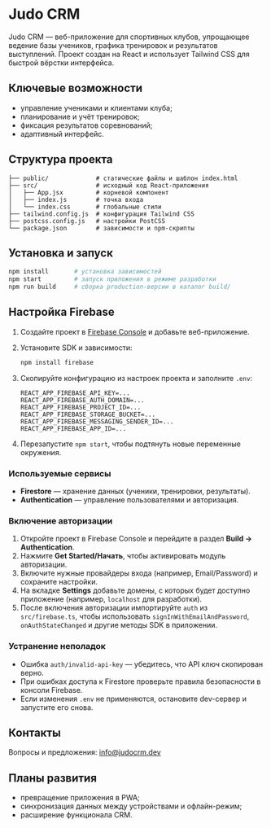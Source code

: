 # Judo CRM

Judo CRM — веб-приложение для спортивных клубов, упрощающее ведение базы учеников,
графика тренировок и результатов выступлений. Проект создан на React и использует
Tailwind CSS для быстрой вёрстки интерфейса.

## Ключевые возможности

- управление учениками и клиентами клуба;
- планирование и учёт тренировок;
- фиксация результатов соревнований;
- адаптивный интерфейс.

## Структура проекта

```
├── public/             # статические файлы и шаблон index.html
├── src/                # исходный код React-приложения
│   ├── App.jsx         # корневой компонент
│   ├── index.js        # точка входа
│   └── index.css       # глобальные стили
├── tailwind.config.js  # конфигурация Tailwind CSS
├── postcss.config.js   # настройки PostCSS
└── package.json        # зависимости и npm-скрипты
```

## Установка и запуск

```bash
npm install       # установка зависимостей
npm start         # запуск приложения в режиме разработки
npm run build     # сборка production-версии в каталог build/
```

## Настройка Firebase

1. Создайте проект в [Firebase Console](https://console.firebase.google.com/) и добавьте веб-приложение.
2. Установите SDK и зависимости:

   ```bash
   npm install firebase
   ```

3. Скопируйте конфигурацию из настроек проекта и заполните `.env`:

   ```env
   REACT_APP_FIREBASE_API_KEY=...
   REACT_APP_FIREBASE_AUTH_DOMAIN=...
   REACT_APP_FIREBASE_PROJECT_ID=...
   REACT_APP_FIREBASE_STORAGE_BUCKET=...
   REACT_APP_FIREBASE_MESSAGING_SENDER_ID=...
   REACT_APP_FIREBASE_APP_ID=...
   ```

4. Перезапустите `npm start`, чтобы подтянуть новые переменные окружения.

### Используемые сервисы

- **Firestore** — хранение данных (ученики, тренировки, результаты).
- **Authentication** — управление пользователями и авторизация.

### Включение авторизации

1. Откройте проект в Firebase Console и перейдите в раздел **Build → Authentication**.
2. Нажмите **Get Started/Начать**, чтобы активировать модуль авторизации.
3. Включите нужные провайдеры входа (например, Email/Password) и сохраните настройки.
4. На вкладке **Settings** добавьте домены, с которых будет доступно приложение (например, `localhost` для разработки).
5. После включения авторизации импортируйте `auth` из `src/firebase.ts`, чтобы использовать `signInWithEmailAndPassword`, `onAuthStateChanged` и другие методы SDK в приложении.

### Устранение неполадок

- Ошибка `auth/invalid-api-key` — убедитесь, что API ключ скопирован верно.
- При ошибках доступа к Firestore проверьте правила безопасности в консоли Firebase.
- Если изменения `.env` не применяются, остановите dev-сервер и запустите его снова.

## Контакты

Вопросы и предложения: [info@judocrm.dev](mailto:info@judocrm.dev)

## Планы развития

- превращение приложения в PWA;
- синхронизация данных между устройствами и офлайн-режим;
- расширение функционала CRM.

